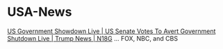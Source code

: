# USA-News

[US Government Showdown Live | US Senate Votes To Avert Government Shutdown Live | Trump News | N18G](https://www.youtube.com/watch?v=opAPOGjNtZI)
... FOX, NBC, and CBS
